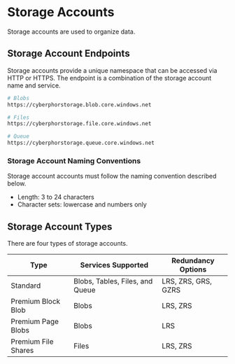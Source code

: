 # Storage Accounts
Storage accounts are used to organize data. 

## Storage Account Endpoints
Storage accounts provide a unique namespace that can be accessed via HTTP or HTTPS. The endpoint is a combination of the storage account name and service. 
```bash
# Blobs
https://cyberphorstorage.blob.core.windows.net

# Files
https://cyberphorstorage.file.core.windows.net

# Queue
https://cyberphorstorage.queue.core.windows.net
```

### Storage Account Naming Conventions  
Storage account accounts must follow the naming convention described below. 
* Length: 3 to 24 characters
* Character sets: lowercase and numbers only

## Storage Account Types
There are four types of storage accounts. 

| Type                | Services Supported              | Redundancy Options  |
| ------------------  | ------------------------------- | ------------------- |
| Standard            | Blobs, Tables, Files, and Queue | LRS, ZRS, GRS, GZRS |
| Premium Block Blob  | Blobs                           | LRS, ZRS            |
| Premium Page Blobs  | Blobs                           | LRS                 |
| Premium File Shares | Files                           | LRS, ZRS            |